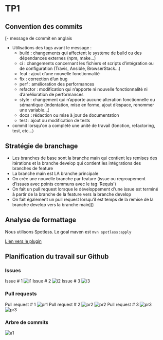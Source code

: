 # TP1

## Convention des commits
[- message de commit en anglais
- Utilisations des tags avant le message :
    - build : changements qui affectent le système de build ou des dépendances externes (npm, make…)
    - ci : changements concernant les fichiers et scripts d’intégration ou de configuration (Travis, Ansible, BrowserStack…)
    - feat : ajout d’une nouvelle fonctionnalité
    - fix : correction d’un bug
    - perf : amélioration des performances
    - refactor : modification qui n’apporte ni nouvelle fonctionnalité ni d’amélioration de performances
    - style : changement qui n’apporte aucune alteration fonctionnelle ou sémantique (indentation, mise en forme, ajout d’espace, renommer une variable…)
    - docs : rédaction ou mise à jour de documentation
    - test : ajout ou modification de tests
- commit lorsqu'on a complété une unité de travail (fonction, refactoring, test, etc...)

## Stratégie de branchage
- Les branches de base sont la branche main qui contient les remises des itérations et la branche develop qui contient les intégrations des branches de feature
- La branche main est LA branche principale
- On crée une nouvelle branche par feature (issue ou regroupement d'issues avec points communs avec le tag 'Requis')
- On fait un pull request lorsque le développement d'une issue est terminé à partir de la branche de la feature vers la branche develop
- On fait également un pull request lorsqu'il est temps de la remise de la branche develop vers la branche main]()

## Analyse de formattage
Nous utilisons Spotless. Le goal maven est  ```mvn spotless:apply``` 

[Lien vers le plugin](https://mvnrepository.com/artifact/com.diffplug.spotless/spotless-maven-plugin)
## Planification du travail sur Github
  ### Issues
  Issue # 1
  ![i1](https://cdn.discordapp.com/attachments/1069318680736964628/1069319635431858176/image.png)
Issue # 2
  ![i2](https://cdn.discordapp.com/attachments/1069318680736964628/1069319739438010469/image.png)
Issue # 3
  ![i3](https://cdn.discordapp.com/attachments/1069318680736964628/1072633038602776646/image.png)

  ### Pull requests
  Pull request # 1
  ![pr1](https://cdn.discordapp.com/attachments/1069318680736964628/1069319129296797706/image.png)
    Pull request # 2
  ![pr2](https://cdn.discordapp.com/attachments/1069318680736964628/1072631459254378657/image.png)
  ![pr2](https://cdn.discordapp.com/attachments/1069318680736964628/1072631564921487532/image.png)
    Pull request # 3
  ![pr3](https://cdn.discordapp.com/attachments/1069318680736964628/1072632189285564556/image.png)
  ![pr3](https://cdn.discordapp.com/attachments/1069318680736964628/1072632281568657508/image.png)
  ### Arbre de commits
![a1](https://cdn.discordapp.com/attachments/1069318680736964628/1072633487720468560/image.png)
